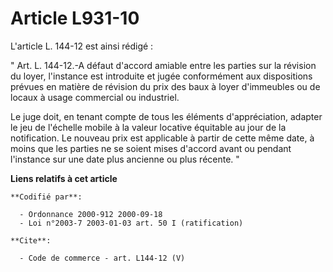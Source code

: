 # Article L931-10

L'article L. 144-12 est ainsi rédigé : 

" Art. L. 144-12.-A défaut d'accord amiable entre les parties sur la révision du loyer, l'instance est introduite et jugée
conformément aux dispositions prévues en matière de révision du prix des baux à loyer d'immeubles ou de locaux à usage
commercial ou industriel. 

Le juge doit, en tenant compte de tous les éléments d'appréciation, adapter le jeu de l'échelle mobile à la valeur locative
équitable au jour de la notification. Le nouveau prix est applicable à partir de cette même date, à moins que les parties ne
se soient mises d'accord avant ou pendant l'instance sur une date plus ancienne ou plus récente. "

**Liens relatifs à cet article**

	**Codifié par**:

	  - Ordonnance 2000-912 2000-09-18
	  - Loi n°2003-7 2003-01-03 art. 50 I (ratification)

	**Cite**:

	  - Code de commerce - art. L144-12 (V)

